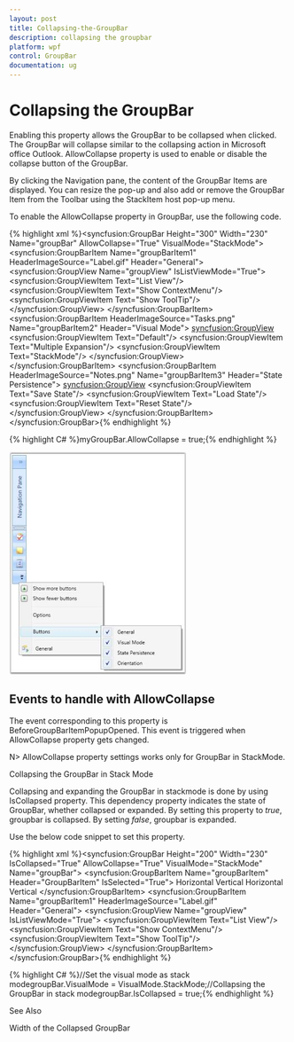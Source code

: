 ```yaml
---
layout: post
title: Collapsing-the-GroupBar
description: collapsing the groupbar
platform: wpf
control: GroupBar
documentation: ug
---
```


# Collapsing the GroupBar

Enabling this property allows the GroupBar to be collapsed when clicked. The GroupBar will collapse similar to the collapsing action in Microsoft office Outlook. AllowCollapse property is used to enable or disable the collapse button of the GroupBar.

By clicking the Navigation pane, the content of the GroupBar Items are displayed. You can resize the pop-up and also add or remove the GroupBar Item from the Toolbar using the StackItem host pop-up menu.

To enable the AllowCollapse property in GroupBar, use the following code.


{% highlight xml %}<!-- Adding GroupBar that has allow collapse property to true --><syncfusion:GroupBar Height="300" Width="230" Name="groupBar" AllowCollapse="True" VisualMode="StackMode">    <!-- Adding GroupBarItem -->    <syncfusion:GroupBarItem Name="groupBarItem1" HeaderImageSource="Label.gif" Header="General">      <!-- Adding content for GroupBar item using GroupView -->      <syncfusion:GroupView Name="groupView" IsListViewMode="True">        <syncfusion:GroupViewItem Text="List View"/>        <syncfusion:GroupViewItem Text="Show ContextMenu"/>        <syncfusion:GroupViewItem Text="Show ToolTip"/>      </syncfusion:GroupView>    </syncfusion:GroupBarItem>    <!-- Adding GroupBarItem -->    <syncfusion:GroupBarItem HeaderImageSource="Tasks.png" Name="groupBarItem2" Header="Visual Mode">      <!-- Adding content for GroupBar item using GroupView -->      <syncfusion:GroupView>        <syncfusion:GroupViewItem Text="Default"/>        <syncfusion:GroupViewItem Text="Multiple Expansion"/>        <syncfusion:GroupViewItem Text="StackMode"/>      </syncfusion:GroupView>    </syncfusion:GroupBarItem>    <!-- Adding GroupBarItem -->    <syncfusion:GroupBarItem HeaderImageSource="Notes.png" Name="groupBarItem3" Header="State Persistence">      <!-- Adding content for GroupBar item using GroupView -->      <syncfusion:GroupView>        <syncfusion:GroupViewItem Text="Save State"/>        <syncfusion:GroupViewItem Text="Load State"/>        <syncfusion:GroupViewItem Text="Reset State"/>      </syncfusion:GroupView>    </syncfusion:GroupBarItem>  </syncfusion:GroupBar>{% endhighlight %}

{% highlight C# %}myGroupBar.AllowCollapse = true;{% endhighlight %}





![](Collapsing-the-GroupBar_images/Collapsing-the-GroupBar_img1.jpeg)





## Events to handle with AllowCollapse

The event corresponding to this property is BeforeGroupBarItemPopupOpened. This event is triggered when AllowCollapse property gets changed.

N> AllowCollapse property settings works only for GroupBar in StackMode.

Collapsing the GroupBar in Stack Mode

Collapsing and expanding the GroupBar in stackmode is done by using IsCollapsed property. This dependency property indicates the state of GroupBar, whether collapsed or expanded. By setting this property to _true_, groupbar is collapsed. By setting _false_, groupbar is expanded. 

Use the below code snippet to set this property.



{% highlight xml %}<!-- Adding GroupBar --><syncfusion:GroupBar Height="200" Width="230" IsCollapsed="True" AllowCollapse="True" VisualMode="StackMode" Name="groupBar">  <!-- Adding GroupBarItem -->  <syncfusion:GroupBarItem Name="groupBarItem" Header="GroupBarItem" IsSelected="True">    <!-- Adding content for GroupBar item using panel -->    <StackPanel Orientation="Vertical">      <TextBlock Text="GroupBar Orientation" Margin="4,4,2,2"/>      <RadioButton IsChecked="True" Margin="4,2,2,2">Horizontal</RadioButton>      <RadioButton Margin="4,2,2,2">Vertical</RadioButton>      <TextBlock Text="GroupView Orientation" Margin="4,4,2,2"/>      <RadioButton Margin="4,2,2,2">Horizontal</RadioButton>      <RadioButton IsChecked="True" Margin="4,2,2,2">Vertical</RadioButton>    </StackPanel>  </syncfusion:GroupBarItem>  <!-- Adding GroupBarItem -->  <syncfusion:GroupBarItem Name="groupBarItem1" HeaderImageSource="Label.gif" Header="General">    <!-- Adding content for GroupBar item using GroupView -->    <syncfusion:GroupView Name="groupView" IsListViewMode="True">      <syncfusion:GroupViewItem Text="List View"/>      <syncfusion:GroupViewItem Text="Show ContextMenu"/>      <syncfusion:GroupViewItem Text="Show ToolTip"/>    </syncfusion:GroupView>  </syncfusion:GroupBarItem></syncfusion:GroupBar>{% endhighlight %}

{% highlight C# %}//Set the visual mode as stack modegroupBar.VisualMode = VisualMode.StackMode;//Collapsing the GroupBar in stack modegroupBar.IsCollapsed = true;{% endhighlight %}


See Also

Width of the Collapsed GroupBar

